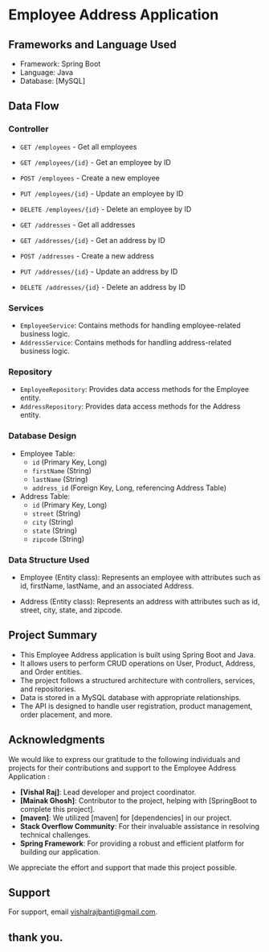 # Employee Address Application

## Frameworks and Language Used
- Framework: Spring Boot
- Language: Java
- Database: [MySQL]

## Data Flow

### Controller
- `GET /employees` - Get all employees
- `GET /employees/{id}` - Get an employee by ID
- `POST /employees` - Create a new employee
- `PUT /employees/{id}` - Update an employee by ID
- `DELETE /employees/{id}` - Delete an employee by ID

- `GET /addresses` - Get all addresses
- `GET /addresses/{id}` - Get an address by ID
- `POST /addresses` - Create a new address
- `PUT /addresses/{id}` - Update an address by ID
- `DELETE /addresses/{id}` - Delete an address by ID

### Services
- `EmployeeService`: Contains methods for handling employee-related business logic.
- `AddressService`: Contains methods for handling address-related business logic.
### Repository
- `EmployeeRepository`: Provides data access methods for the Employee entity.
- `AddressRepository`: Provides data access methods for the Address entity.
### Database Design
- Employee Table:
  - `id` (Primary Key, Long)
  - `firstName` (String)
  - `lastName` (String)
  - `address_id` (Foreign Key, Long, referencing Address Table)
- Address Table:
  - `id` (Primary Key, Long)
  - `street` (String)
  - `city` (String)
  - `state` (String)
  - `zipcode` (String)
### Data Structure Used
- Employee (Entity class): Represents an employee with attributes such as id, firstName, lastName, and an associated Address.


- Address (Entity class): Represents an address with attributes such as id, street, city, state, and zipcode.





## Project Summary
- This Employee Address application is built using Spring Boot and Java.
- It allows users to perform CRUD operations on User, Product, Address, and Order entities.
- The project follows a structured architecture with controllers, services, and repositories.
- Data is stored in a MySQL database with appropriate relationships.
- The API is designed to handle user registration, product management, order placement, and more.

## Acknowledgments

We would like to express our gratitude to the following individuals and projects for their contributions and support to the Employee Address Application :

- **[Vishal Raj]**: Lead developer and project coordinator.
- **[Mainak Ghosh]**: Contributor to the project, helping with [SpringBoot to complete this project].
- **[maven]**: We utilized [maven] for [dependencies] in our project.
- **Stack Overflow Community**: For their invaluable assistance in resolving technical challenges.
- **Spring Framework**: For providing a robust and efficient platform for building our application.


We appreciate the  effort and support that made this project possible.



## Support

For support, email vishalrajbanti@gmail.com.

## thank you.





